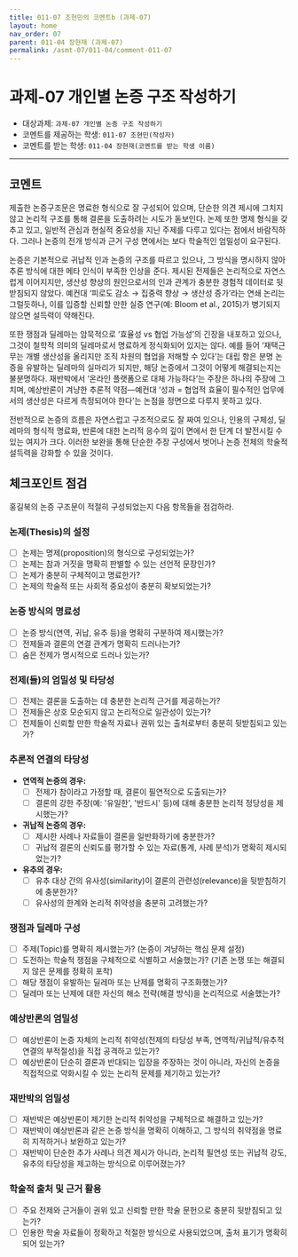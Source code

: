 ```yaml
---
title: 011-07 조현민의 코멘트b (과제-07) 
layout: home
nav_order: 07
parent: 011-04 장현재 (과제-07)
permalink: /asmt-07/011-04/comment-011-07
---
```


# 과제-07 개인별 논증 구조 작성하기

- 대상과제: `과제-07 개인별 논증 구조 작성하기`
- 코멘트를 제공하는 학생: `011-07 조현민(작성자)` 
- 코멘트를 받는 학생: `011-04 장현재(코멘트를 받는 학생 이름)` 

---

## 코멘트
 
제출한 논증구조문은 명료한 형식으로 잘 구성되어 있으며, 단순한 의견 제시에 그치지 않고 논리적 구조를 통해 결론을 도출하려는 시도가 돋보인다. 논제 또한 명제 형식을 갖추고 있고, 일반적 관심과 현실적 중요성을 지닌 주제를 다루고 있다는 점에서 바람직하다. 그러나 논증의 전개 방식과 근거 구성 면에서는 보다 학술적인 엄밀성이 요구된다.

논증은 기본적으로 귀납적 인과 논증의 구조를 따르고 있으나, 그 방식을 명시하지 않아 추론 방식에 대한 메타 인식이 부족한 인상을 준다. 제시된 전제들은 논리적으로 자연스럽게 이어지지만, 생산성 향상의 원인으로서의 인과 관계가 충분한 경험적 데이터로 뒷받침되지 않았다. 예컨대 ‘피로도 감소 → 집중력 향상 → 생산성 증가’라는 연쇄 논리는 그럴듯하나, 이를 입증할 신뢰할 만한 실증 연구(예: Bloom et al., 2015)가 병기되지 않으면 설득력이 약해진다.

또한 쟁점과 딜레마는 암묵적으로 ‘효율성 vs 협업 가능성’의 긴장을 내포하고 있으나, 그것이 철학적 의미의 딜레마로서 명료하게 정식화되어 있지는 않다. 예를 들어 ‘재택근무는 개별 생산성을 올리지만 조직 차원의 협업을 저해할 수 있다’는 대립 항은 분명 논증을 유발하는 딜레마의 실마리가 되지만, 해당 논증에서 그것이 어떻게 해결되는지는 불분명하다. 재반박에서 ‘온라인 플랫폼으로 대체 가능하다’는 주장은 하나의 주장에 그치며, 예상반론이 겨냥한 추론적 약점—예컨대 ‘성과 = 협업적 효율이 필수적인 업무에서의 생산성은 다르게 측정되어야 한다’는 논점을 정면으로 다루지 못하고 있다.

전반적으로 논증의 흐름은 자연스럽고 구조적으로도 잘 짜여 있으나, 인용의 구체성, 딜레마의 형식적 명료화, 반론에 대한 논리적 응수의 깊이 면에서 한 단계 더 발전시킬 수 있는 여지가 크다. 이러한 보완을 통해 단순한 주장 구성에서 벗어나 논증 전체의 학술적 설득력을 강화할 수 있을 것이다.

## 체크포인트 점검

홍길북의 논증 구조문이 적절히 구성되었는지 다음 항목들을 점검하라.

### **논제(Thesis)의 설정**
- [ ] 논제는 명제(proposition)의 형식으로 구성되었는가?
- [ ] 논제는 참과 거짓을 명확히 판별할 수 있는 선언적 문장인가?
- [ ] 논제가 충분히 구체적이고 명료한가?
- [ ] 논제의 학술적 또는 사회적 중요성이 충분히 확보되었는가?

### **논증 방식의 명료성**
- [ ] 논증 방식(연역, 귀납, 유추 등)을 명확히 구분하여 제시했는가?
- [ ] 전제들과 결론의 연결 관계가 명확히 드러나는가?
- [ ] 숨은 전제가 명시적으로 드러나 있는가?

### **전제(들)의 엄밀성 및 타당성**
- [ ] 전제는 결론을 도출하는 데 충분한 논리적 근거를 제공하는가?
- [ ] 전제들은 상호 모순되지 않고 논리적으로 일관성이 있는가?
- [ ] 전제들이 신뢰할 만한 학술적 자료나 권위 있는 출처로부터 충분히 뒷받침되고 있는가?

### **추론적 연결의 타당성**
- **연역적 논증의 경우:**
  - [ ] 전제가 참이라고 가정할 때, 결론이 필연적으로 도출되는가?
  - [ ] 결론의 강한 주장(예: '유일한', '반드시' 등)에 대해 충분한 논리적 정당성을 제시했는가?

- **귀납적 논증의 경우:**
  - [ ] 제시한 사례나 자료들이 결론을 일반화하기에 충분한가?
  - [ ] 귀납적 결론의 신뢰도를 평가할 수 있는 자료(통계, 사례 분석)가 명확히 제시되었는가?

- **유추의 경우:**
  - [ ] 유추 대상 간의 유사성(similarity)이 결론의 관련성(relevance)을 뒷받침하기에 충분한가?
  - [ ] 유사성의 한계와 논리적 취약성을 충분히 고려했는가?

### **쟁점과 딜레마 구성**
- [ ] 주제(Topic)를 명확히 제시했는가? (논증이 겨냥하는 핵심 문제 설정)
- [ ] 도전하는 학술적 쟁점을 구체적으로 식별하고 서술했는가? (기존 논쟁 또는 해결되지 않은 문제를 정확히 포착)
- [ ] 해당 쟁점이 유발하는 딜레마 또는 난제를 명확히 구조화했는가?
- [ ] 딜레마 또는 난제에 대한 자신의 해소 전략(해결 방식)을 논리적으로 서술했는가?

### **예상반론의 엄밀성**
- [ ] 예상반론이 논증 자체의 논리적 취약성(전제의 타당성 부족, 연역적/귀납적/유추적 연결의 부적절성)을 직접 공격하고 있는가?
- [ ] 예상반론이 단순히 결론과 반대되는 입장을 주장하는 것이 아니라, 자신의 논증을 직접적으로 약화시킬 수 있는 논리적 문제를 제기하고 있는가?

### **재반박의 엄밀성**
- [ ] 재반박은 예상반론이 제기한 논리적 취약성을 구체적으로 해결하고 있는가?
- [ ] 재반박이 예상반론과 같은 논증 방식을 명확히 이해하고, 그 방식의 취약점을 명료히 지적하거나 보완하고 있는가?
- [ ] 재반박이 단순한 추가 사례나 의견 제시가 아니라, 논리적 필연성 또는 귀납적 강도, 유추의 타당성을 제고하는 방식으로 이루어졌는가?

### **학술적 출처 및 근거 활용**
- [ ] 주요 전제와 근거들이 권위 있고 신뢰할 만한 학술 문헌으로 충분히 뒷받침되고 있는가?
- [ ] 인용한 학술 자료들이 정확하고 적절한 방식으로 사용되었으며, 출처 표기가 명확히 되어 있는가?
